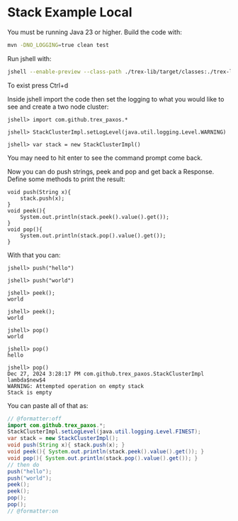 # Stack Example Local

You must be running Java 23 or higher. Build the code with:

```bash
mvn -DNO_LOGGING=true clean test
```

Run jshell with:

```bash
jshell --enable-preview --class-path ./trex-lib/target/classes:./trex-lib/target/test-classes
```

To exist press Ctrl+d

Inside jshell import the code then set the logging to what you would like to see and create a two node cluster:

```
jshell> import com.github.trex_paxos.*

jshell> StackClusterImpl.setLogLevel(java.util.logging.Level.WARNING)

jshell> var stack = new StackClusterImpl()
```

You may need to hit enter to see the command prompt come back.

Now you can do push strings, peek and pop and get back a Response. Define some methods to print the result:

```
void push(String x){
    stack.push(x);
}
void peek(){
    System.out.println(stack.peek().value().get());
}
void pop(){
    System.out.println(stack.pop().value().get());
}
```

With that you can:

```
jshell> push("hello")

jshell> push("world")

jshell> peek();
world

jshell> peek();
world

jshell> pop()
world

jshell> pop()
hello

jshell> pop()
Dec 27, 2024 3:28:17 PM com.github.trex_paxos.StackClusterImpl lambda$new$4
WARNING: Attempted operation on empty stack
Stack is empty
```

You can paste all of that as:

```java
// @formatter:off
import com.github.trex_paxos.*;
StackClusterImpl.setLogLevel(java.util.logging.Level.FINEST);
var stack = new StackClusterImpl();
void push(String x){ stack.push(x); }
void peek(){ System.out.println(stack.peek().value().get()); }
void pop(){ System.out.println(stack.pop().value().get()); }
// then do
push("hello");
push("world");
peek();
peek();
pop();
pop();
// @formatter:on
```
